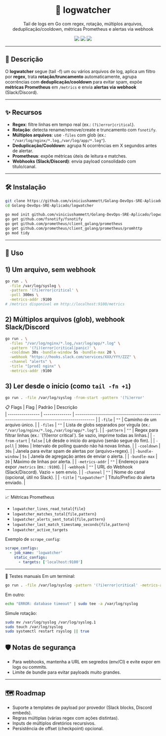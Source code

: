 <div align="center">
  <h1>🧾 logwatcher</h1>
  <p>Tail de logs em Go com regex, rotação, múltiplos arquivos, deduplicação/cooldown, métricas Prometheus e alertas via webhook</p>

  <img src="https://img.shields.io/badge/Go-1.22+-blue?style=flat-square&logo=go" />
  <img src="https://img.shields.io/badge/platform-linux%20%7C%20macos-lightgrey?style=flat-square" />
  <img src="https://img.shields.io/badge/license-MIT-green?style=flat-square" />
</div>

---

## 📖 Descrição

O **logwatcher** segue (tail -f) um ou vários arquivos de log, aplica um filtro por **regex**, trata **rotação/truncamento** automaticamente, agrupa ocorrências com **deduplicação/cooldown** para evitar spam, expõe **métricas Prometheus** em `/metrics` e envia **alertas via webhook** (Slack/Discord).

---

## ✨ Recursos

- **Regex**: filtre linhas em tempo real (ex.: `(?i)error|critical`).
- **Rotação**: detecta rename/remove/create e truncamento com `fsnotify`.
- **Múltiplos arquivos**: use `-files` com glob (ex.: `"/var/log/nginx/*.log,/var/log/app/*.log"`).
- **Deduplicação/Cooldown**: agrupa N ocorrências em X segundos antes de alertar.
- **Prometheus**: expõe métricas úteis de leitura e matches.
- **Webhooks (Slack/Discord)**: envia payload consolidado com título/canal.

---

## 🛠 Instalação

```bash
git clone https://github.com/viniciushammett/Golang-DevOps-SRE-Aplicado.git
cd Golang-DevOps-SRE-Aplicado/logwatcher

go mod init github.com/viniciushammett/Golang-DevOps-SRE-Aplicado/logwatcher
go get github.com/fsnotify/fsnotify
go get github.com/prometheus/client_golang/prometheus
go get github.com/prometheus/client_golang/prometheus/promhttp
go mod tidy
```
---
## 🚀 Uso

## 1) Um arquivo, sem webhook
```bash
go run . \
  -file /var/log/syslog \
  -pattern '(?i)error|critical' \
  -poll 300ms \
  -metrics-addr :9100
# /metrics disponível em http://localhost:9100/metrics
```
## 2) Múltiplos arquivos (glob), webhook Slack/Discord
```bash
go run . \
  -files "/var/log/nginx/*.log,/var/log/app/*.log" \
  -pattern '(?i)(error|critical|panic)' \
  -cooldown 30s -bundle-window 5s -bundle-max 20 \
  -webhook "https://hooks.slack.com/services/XXX/YYY/ZZZ" \
  -channel "alerts" \
  -title "[prod] nginx" \
  -metrics-addr :9100
```
## 3) Ler desde o início (como `tail -fn +1`)
```bash
go run . -file /var/log/syslog -from-start -pattern '(?i)error'

```
📋 Flags
| Flag             | Padrão         | Descrição                                                                                
| ---------------- | -------------- | ---------------------------------------------------------------------------------------- |
| `-file`          | `""`           | Caminho de um arquivo único.                                                             |
| `-files`         | `""`           | Lista de globs separados por vírgula (ex.: `"/var/log/nginx/*.log,/var/log/app/*.log"`). |
| `-pattern`       | `""`           | Regex para filtrar linhas (ex.: \`(?i)error critical\`). Se vazio, imprime todas as linhas.|
| `-from-start`    | `false`        | Lê desde o início do arquivo (senão segue do fim).                                       |
| `-poll`          | `300ms`        | Intervalo de polling quando não há novas linhas.                                         |
| `-cooldown`      | `30s`          | Janela para evitar spam de alertas por (arquivo+regex).                                  |
| `-bundle-window` | `5s`           | Janela de agregação antes de enviar o alerta.                                            |
| `-bundle-max`    | `20`           | Máximo de linhas por alerta.                                                             |
| `-metrics-addr`  | `""`           | Endereço para expor `/metrics` (ex.: `:9100`).                                           |
| `-webhook`       | `""`           | URL do Webhook (Slack/Discord). Vazio = sem envio.                                       |
| `-channel`       | `""`           | Nome do canal (opcional, útil no Slack).                                                 |
| `-title`         | `"Logwatcher"` | Título/Prefixo do alerta enviado.                                                        |

---

📈 Métricas Prometheus
- `logwatcher_lines_read_total{file}`
- `logwatcher_matches_total{file,pattern}`
- `logwatcher_alerts_sent_total{file,pattern}`
- `logwatcher_last_match_timestamp_seconds{file,pattern}`
- `logwatcher_active_targets`

Exemplo de `scrape_config`:
```yaml
scrape_configs:
  - job_name: 'logwatcher'
    static_configs:
      - targets: ['localhost:9100']
```
---
🧪 Testes manuais
Em um terminal:
```bash
go run . -file /var/log/syslog -pattern '(?i)error|critical' -metrics-addr :9100
```
Em outro:
```bash
echo "ERROR: database timeout" | sudo tee -a /var/log/syslog
```
Simule rotação:
```bash
sudo mv /var/log/syslog /var/log/syslog.1
sudo touch /var/log/syslog
sudo systemctl restart rsyslog || true
```
## 🛡️ Notas de segurança
- Para webhooks, mantenha a URL em segredos (env/CI) e evite expor em logs ou commits.
- Limite de bundle para evitar payloads muito grandes.
---
## 🗺️ Roadmap
- Suporte a templates de payload por provedor (Slack blocks, Discord embeds).
- Regras múltiplas (várias regex com ações distintas).
- Inputs de múltiplos diretórios recursivos.
- Persistência de offset (checkpoint) opcional.

